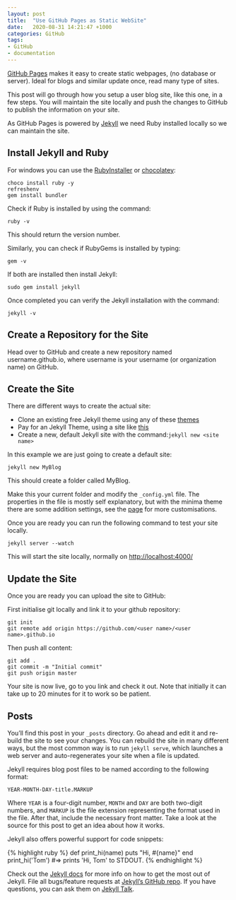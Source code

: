 ```yaml
---
layout: post
title:  "Use GitHub Pages as Static WebSite"
date:   2020-08-31 14:21:47 +1000
categories: GitHub 
tags:
- GitHub
- documentation
---
```


[GitHub Pages](https://pages.github.com/) makes it easy to create static webpages, (no database or server). Ideal for blogs and similar update once, read many type of sites.

This post will go through how you setup a user blog site, like this one, in a few steps. You will maintain the site locally and push the changes to GitHub to publish the information on your site.

As GitHub Pages is powered by [Jekyll](https://jekyllrb.com/) we need Ruby installed locally so we can maintain the site.

## Install Jekyll and Ruby

For windows you can use the [RubyInstaller](https://jekyllrb.com/docs/installation/windows/) or [chocolatey](https://chocolatey.org/):

```
choco install ruby -y   
refreshenv  
gem install bundler   
```

Check if Ruby is installed by using the command:

```
ruby -v
```   
This should return the version number. 

Similarly, you can check if RubyGems is installed by typing:

```
gem -v
```

If both are installed then install Jekyll:

```
sudo gem install jekyll
```

Once completed you can verify the Jekyll installation with the command:

```
jekyll -v
```


## Create a Repository for the Site
Head over to GitHub and create a new repository named username.github.io, where username is your username (or organization name) on GitHub.


## Create the Site

There are different ways to create the actual site:

- Clone an existing free Jekyll theme using any of these [themes](https://pages.github.com/themes/)
- Pay for an Jekyll Theme, using a site like [this](https://jekyllthemes.io/github-pages-themes)
- Create a new, default Jekyll site with the command:`jekyll new <site name>`

In this example we are just going to create a default site:

```
jekyll new MyBlog
```
This should create a folder called MyBlog. 

Make this your current folder and modify the `_config.yml` file. The properties in the file is mostly self explanatory, but with the minima theme there are some addition settings, see the [page](https://github.com/jekyll/minima/blob/v2.5.0/README.md) for more customisations.


Once you are ready you can run the following command to test your site locally.

```
jekyll server --watch
```

This will start the site locally, normally on [http://localhost:4000/](http://localhost:4000/)

## Update the Site 

Once you are ready you can upload the site to GitHub:

First initialise git locally and link it to your github repository: 

```
git init
git remote add origin https://github.com/<user name>/<user name>.github.io
```

Then push all content:

```
git add .
git commit -m "Initial commit"
git push origin master
```

Your site is now live, go to you link and check it out. Note that initially it can take up to 20 minutes for it to work so be patient.

## Posts

You’ll find this post in your `_posts` directory. Go ahead and edit it and re-build the site to see your changes. You can rebuild the site in many different ways, but the most common way is to run `jekyll serve`, which launches a web server and auto-regenerates your site when a file is updated.

Jekyll requires blog post files to be named according to the following format:

`YEAR-MONTH-DAY-title.MARKUP`

Where `YEAR` is a four-digit number, `MONTH` and `DAY` are both two-digit numbers, and `MARKUP` is the file extension representing the format used in the file. After that, include the necessary front matter. Take a look at the source for this post to get an idea about how it works.

Jekyll also offers powerful support for code snippets:

{% highlight ruby %}
def print_hi(name)
  puts "Hi, #{name}"
end
print_hi('Tom')
#=> prints 'Hi, Tom' to STDOUT.
{% endhighlight %}

Check out the [Jekyll docs][jekyll-docs] for more info on how to get the most out of Jekyll. File all bugs/feature requests at [Jekyll’s GitHub repo][jekyll-gh]. If you have questions, you can ask them on [Jekyll Talk][jekyll-talk].

[jekyll-docs]: https://jekyllrb.com/docs/home
[jekyll-gh]:   https://github.com/jekyll/jekyll
[jekyll-talk]: https://talk.jekyllrb.com/
